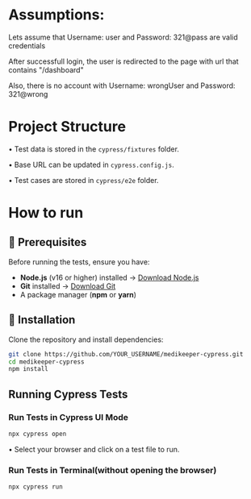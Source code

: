 # **Assumptions:**

Lets assume that Username: user and Password: 321@pass are valid credentials

After successfull login, the user is redirected to the page with url that contains "/dashboard"

Also, there is no account with Username: wrongUser and Password: 321@wrong

# Project Structure

• Test data is stored in the ```cypress/fixtures``` folder.

• Base URL can be updated in ```cypress.config.js```.

• Test cases are stored in ```cypress/e2e``` folder.

# How to run

## 📌 Prerequisites
Before running the tests, ensure you have:
- **Node.js** (v16 or higher) installed → [Download Node.js](https://nodejs.org/)
- **Git** installed → [Download Git](https://git-scm.com/)
- A package manager (**npm** or **yarn**)

## 🚀 Installation
Clone the repository and install dependencies:

```bash
git clone https://github.com/YOUR_USERNAME/medikeeper-cypress.git
cd medikeeper-cypress
npm install
```

## Running Cypress Tests
### Run Tests in Cypress UI Mode

```bash
npx cypress open
```
• Select your browser and click on a test file to run.

### Run Tests in Terminal(without opening the browser)
```bash
npx cypress run
```
